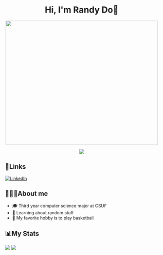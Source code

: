 <h1 align="center">
 Hi, I'm Randy Do🫡
</h1>

<p align="center">
  <img width="500" height="410" src="https://media.giphy.com/media/v1.Y2lkPTc5MGI3NjExNjhmMDg5OTY1ZmNiM2UwNWRiNjZhMWU2MTU3NWFlMzhjNzVhMWU2MCZjdD1z/W8oRwnoBndXVQ3OERD/giphy.gif">
</p>

<p align="center">
  <img src="https://gpvc.arturio.dev/randyydoo"/>
</p>

## 🔗Links
[![LinkedIn](https://img.shields.io/badge/LinkedIn-0077B5?style=for-the-badge&logo=linkedin&logoColor=white)](https://www.linkedin.com/in/randy-do-26b63b209)


## 👨🏻‍💻About me
- 🎓 Third year computer science major at CSUF
- 🤔 Learning about random stuff
- 🏀 My favorite hobby is to play basketball

## 📊My Stats
<div>
    <img align=top src="https://github-readme-stats-sigma-five.vercel.app/api?username=randyydoo&show_icons=true&theme=algolia"/>
    <img align=top src="https://github-readme-stats-sigma-five.vercel.app/api/top-langs/?username=randyydoo&theme=algolia"/>
<div>
